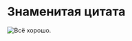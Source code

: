 # Знаменитая цитата

<image src="https://user92966.clients-cdnnow.ru/upload/setka-editor/35f/35f108df97941650e0b55c8b71e9d88c.png?1575736506285878" alt="Всё хорошо.">
